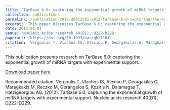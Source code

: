 ```yaml
---
title: "TarBase 6.0: capturing the exponential growth of miRNA targets with experimental support"
collection: publications
permalink: /publication/2012-d8bc2581-2012-tarbase-6-0-capturing-the-exponential-g
excerpt: 'This paper discusses TarBase 6.0: capturing the exponential growth of miRNA targets with experimental support...'
date: 2012-01-01
venue: 'Nucleic acids research 40(D1), D222-D229'
paperurl: 'https://doi.org/10.1093/nar/gkr1161'
citation: 'Vergoulis T, Vlachos IS, Alexiou P, Georgakilas G, Maragkakis M, Reczko M, Gerangelos S, Koziris N, Dalamagas T, Hatzigeorgiou AG. (2012). TarBase 6.0: capturing the exponential growth of miRNA targets with experimental support. Nucleic acids research 40(D1), D222-D229.'
---
```


This publication presents research on TarBase 6.0: capturing the exponential growth of miRNA targets with experimental support...

[Download paper here](https://doi.org/10.1093/nar/gkr1161)

Recommended citation: Vergoulis T, Vlachos IS, Alexiou P, Georgakilas G, Maragkakis M, Reczko M, Gerangelos S, Koziris N, Dalamagas T, Hatzigeorgiou AG. (2012). TarBase 6.0: capturing the exponential growth of miRNA targets with experimental support. Nucleic acids research 40(D1), D222-D229.
